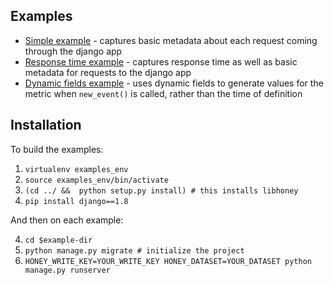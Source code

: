 ## Examples

- [Simple example](examples/django_simple/my_app/honey_middleware.py) - captures basic metadata about each request coming through the django app
- [Response time example](examples/django_response_time/my_app/honey_middleware.py) - captures response time as well as basic metadata for requests to the django app
- [Dynamic fields example](examples/django_dynamic_fields/my_app/honey_middleware.py) - uses dynamic fields to generate values for the metric when `new_event()` is called, rather than the time of definition

## Installation

To build the examples:

1. `virtualenv examples_env`
2. `source examples_env/bin/activate`
2. `(cd ../ &&  python setup.py install) # this installs libhoney`
3. `pip install django==1.8`

And then on each example:

4. `cd $example-dir`
5. `python manage.py migrate # initialize the project`
6. `HONEY_WRITE_KEY=YOUR_WRITE_KEY HONEY_DATASET=YOUR_DATASET python manage.py runserver`
